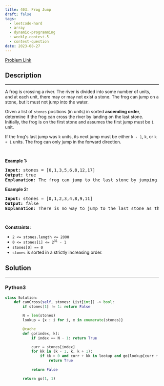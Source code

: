 ```yaml
---
title: 403. Frog Jump
draft: false
tags: 
  - leetcode-hard
  - array
  - dynamic-programming
  - weekly-contest-5
  - contest-question
date: 2023-08-27
---
```


[Problem Link](https://leetcode.com/problems/frog-jump/)

## Description

---
<p>A frog is crossing a river. The river is divided into some number of units, and at each unit, there may or may not exist a stone. The frog can jump on a stone, but it must not jump into the water.</p>

<p>Given a list of <code>stones</code>&nbsp;positions (in units) in sorted <strong>ascending order</strong>, determine if the frog can cross the river by landing on the last stone. Initially, the frog is on the first stone and assumes the first jump must be <code>1</code> unit.</p>

<p>If the frog&#39;s last jump was <code>k</code> units, its next jump must be either <code>k - 1</code>, <code>k</code>, or <code>k + 1</code> units. The frog can only jump in the forward direction.</p>

<p>&nbsp;</p>
<p><strong class="example">Example 1:</strong></p>

<pre>
<strong>Input:</strong> stones = [0,1,3,5,6,8,12,17]
<strong>Output:</strong> true
<strong>Explanation:</strong> The frog can jump to the last stone by jumping 1 unit to the 2nd stone, then 2 units to the 3rd stone, then 2 units to the 4th stone, then 3 units to the 6th stone, 4 units to the 7th stone, and 5 units to the 8th stone.
</pre>

<p><strong class="example">Example 2:</strong></p>

<pre>
<strong>Input:</strong> stones = [0,1,2,3,4,8,9,11]
<strong>Output:</strong> false
<strong>Explanation:</strong> There is no way to jump to the last stone as the gap between the 5th and 6th stone is too large.
</pre>

<p>&nbsp;</p>
<p><strong>Constraints:</strong></p>

<ul>
	<li><code>2 &lt;= stones.length &lt;= 2000</code></li>
	<li><code>0 &lt;= stones[i] &lt;= 2<sup>31</sup> - 1</code></li>
	<li><code>stones[0] == 0</code></li>
	<li><code>stones</code>&nbsp;is sorted in a strictly increasing order.</li>
</ul>


## Solution

---
### Python3
``` py title='frog-jump'
class Solution:
    def canCross(self, stones: List[int]) -> bool:
        if stones[1] != 1: return False

        N = len(stones)
        lookup = {x : i for i, x in enumerate(stones)}

        @cache
        def go(index, k):
            if index == N - 1: return True

            curr = stones[index]
            for kk in (k - 1, k, k + 1):
                if kk > 0 and curr + kk in lookup and go(lookup[curr + kk], kk):
                    return True
            
            return False

        return go(1, 1)
```

